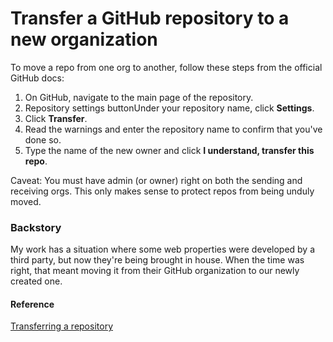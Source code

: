 # Transfer a GitHub repository to a new organization

To move a repo from one org to another, follow these steps from the official GitHub docs:

1. On GitHub, navigate to the main page of the repository.
2. Repository settings buttonUnder your repository name, click **Settings**.
3. Click **Transfer**.
4. Read the warnings and enter the repository name to confirm that you've done so.
5. Type the name of the new owner and click **I understand, transfer this repo**.

Caveat: You must have admin (or owner) right on both the sending and receiving orgs. This only makes sense to protect repos from being unduly moved.

### Backstory

My work has a situation where some web properties were developed by a third party, but now they're being brought in house. When the time was right, that meant moving it from their GitHub organization to our newly created one. 

#### Reference

[Transferring a repository](https://help.github.com/articles/transferring-a-repository/)
